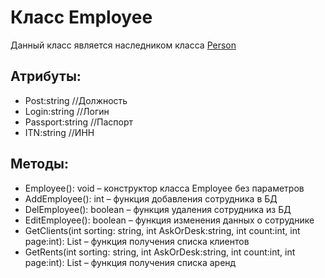# Класс Employee
Данный класс является наследником класса [Person](Person.md "Person")
## Атрибуты:
- Post:string //Должность
- Login:string //Логин
- Passport:string //Паспорт 
- ITN:string //ИНН
## Методы:
- Employee(): void – конструктор класса Employee без параметров
- AddEmployee(): int – функция добавления сотрудника в БД
- DelEmployee(): boolean – функция удаления сотрудника из БД
- EditEmployee(): boolean – функция изменения данных о сотруднике
- GetClients(int sorting: string, int AskOrDesk:string, int count:int, int page:int): List<Client> – функция получения списка клиентов
- GetRents(int sorting: string, int AskOrDesk:string, int count:int, int page:int): List<Rent> – функция получения списка аренд
